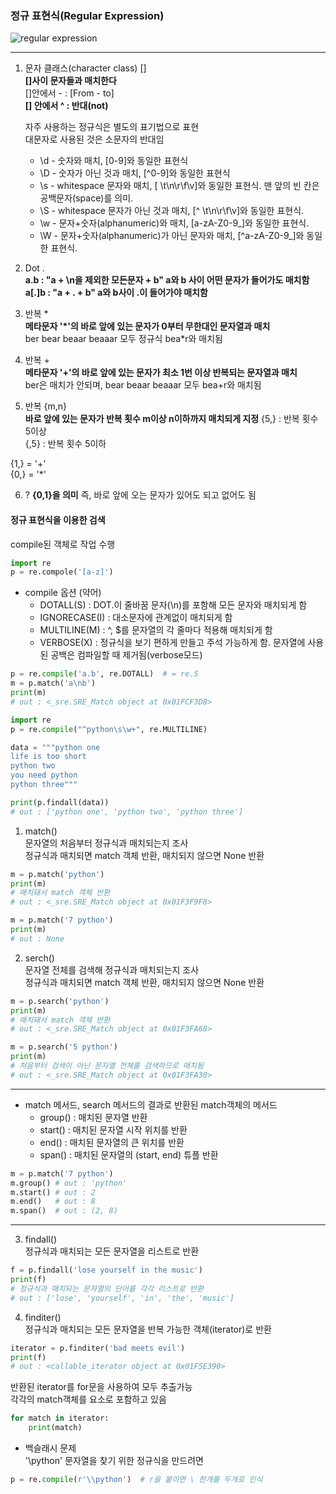 ### 정규 표현식(Regular Expression)
![regular expression](https://miro.medium.com/max/2964/1*hjsbL45MhT2Tw5DGAYoAUg.png)

---
1. 문자 클래스(character class) []  
**[]사이 문자들과 매치한다**  
[]안에서 - : [From - to]  
**[] 안에서 ^ : 반대(not)**  



    자주 사용하는 정규식은 별도의 표기법으로 표현   
    대문자로 사용된 것은 소문자의 반대임
   - \d - 숫자와 매치, [0-9]와 동일한 표현식  
   - \D - 숫자가 아닌 것과 매치, [^0-9]와 동일한 표현식
   - \s - whitespace 문자와 매치, [ \t\n\r\f\v]와 동일한 표현식. 맨 앞의 빈 칸은 공백문자(space)를 의미.
   - \S - whitespace 문자가 아닌 것과 매치, [^ \t\n\r\f\v]와 동일한 표현식.
   - \w - 문자+숫자(alphanumeric)와 매치, [a-zA-Z0-9_]와 동일한 표현식.
   - \W - 문자+숫자(alphanumeric)가 아닌 문자와 매치, [^a-zA-Z0-9_]와 동일한 표현식.

2. Dot .  
**a.b : "a + \n을 제외한 모든문자 + b" a와 b 사이 어떤 문자가 들어가도 매치함**  
**a[.]b : "a + . + b" a와 b사이 .이 들어가야 매치함**

3. 반복 *  
**메타문자 '*'의 바로 앞에 있는 문자가 0부터 무한대인 문자열과 매치**  
ber bear beaar beaaar 모두 정규식 bea*r와 매치됨  

4. 반복 +  
**메타문자 '+'의 바로 앞에 있는 문자가 최소 1번 이상 반복되는 문자열과 매치**  
ber은 매치가 안되며, bear beaar beaaar 모두 bea+r와 매치됨

5. 반복 {m,n}  
**바로 앞에 있는 문자가 반복 횟수 m이상 n이하까지 매치되게 지정**
{5,} : 반복 횟수 5이상  
{,5} : 반복 횟수 5이하  

{1,} = '+'  
{0,} = '*'  

6. ?
**{0,1}을 의미**
즉, 바로 앞에 오는 문자가 있어도 되고 없어도 됨  


#### 정규 표현식을 이용한 검색
compile된 객체로 작업 수행
```python
import re
p = re.compole('[a-z]')
```
- compile 옵션 (약어)  
    - DOTALL(S) : DOT.이 줄바꿈 문자(\n)를 포함해 모든 문자와 매치되게 함
    - IGNORECASE(I) : 대소문자에 관계없이 매치되게 함
    - MULTILINE(M) : ^, $를 문자열의 각 줄마다 적용해 매치되게 함
    - VERBOSE(X) : 정규식을 보기 편하게 만들고 주석 가능하게 함. 문자열에 사용된 공백은 컴파일할 때 제거됨(verbose모드)  
```python
p = re.compile('a.b', re.DOTALL)  # = re.S
m = p.match('a\nb')
print(m)
# out : <_sre.SRE_Match object at 0x01FCF3D8>
```
```python
import re
p = re.compile("^python\s\w+", re.MULTILINE)

data = """python one
life is too short
python two
you need python
python three"""

print(p.findall(data))
# out : ['python one', 'python two', 'python three']
```


1. match()  
문자열의 처음부터 정규식과 매치되는지 조사  
정규식과 매치되면 match 객체 반환, 매치되지 않으면 None 반환  
```python
m = p.match('python')
print(m)
# 매치돼서 match 객체 반환
# out : <_sre.SRE_Match object at 0x01F3F9F8>
```
```python
m = p.match('7 python')
print(m)
# out : None
```
2. serch()  
문자열 전체를 검색해 정규식과 매치되는지 조사  
정규식과 매치되면 match 객체 반환, 매치되지 않으면 None 반환  
```python
m = p.search('python')
print(m)
# 매치돼서 match 객체 반환
# out : <_sre.SRE_Match object at 0x01F3FA68>
```
```python
m = p.search('5 python')
print(m)
# 처음부터 검색이 아닌 문자열 전체를 검색하므로 매치됨
# out : <_sre.SRE_Match object at 0x01F3FA30>
```
---
 - match 메서드, search 메서드의 결과로 반환된 match객체의 메서드
    - group() : 매치된 문자열 반환  
    - start() : 매치된 문자열 시작 위치를 반환
    - end() : 매치된 문자열의 큰 위치를 반환
    - span() : 매치된 문자열의 (start, end) 튜플 반환
 ```python
 m = p.match('7 python')
 m.group() # out : 'python'
 m.start() # out : 2
 m.end()   # out : 8
 m.span()  # out : (2, 8)
 ```

---

3. findall()  
정규식과 매치되는 모든 문자열을 리스트로 반환  
```python
f = p.findall('lose yourself in the music')
print(f)
# 정규식과 매치되는 문자열의 단어를 각각 리스트로 반환
# out : ['lose', 'yourself', 'in', 'the', 'music']
```
4. finditer()  
정규식과 매치되는 모든 문자열을 반복 가능한 객체(iterator)로 반환
```python
iterator = p.finditer('bad meets evil')
print(f)
# out : <callable_iterator object at 0x01F5E390>
```
반환된 iterator를 for문을 사용하여 모두 추출가능    
각각의 match객체를 요소로 포함하고 있음 
```python
for match in iterator:
    print(match)
```

- 백슬래시 문제  
'\python' 문자열을 찾기 위한 정규식을 만드려면  
```python
p = re.compile(r'\\python')  # r을 붙이면 \ 한개를 두개로 인식
```

